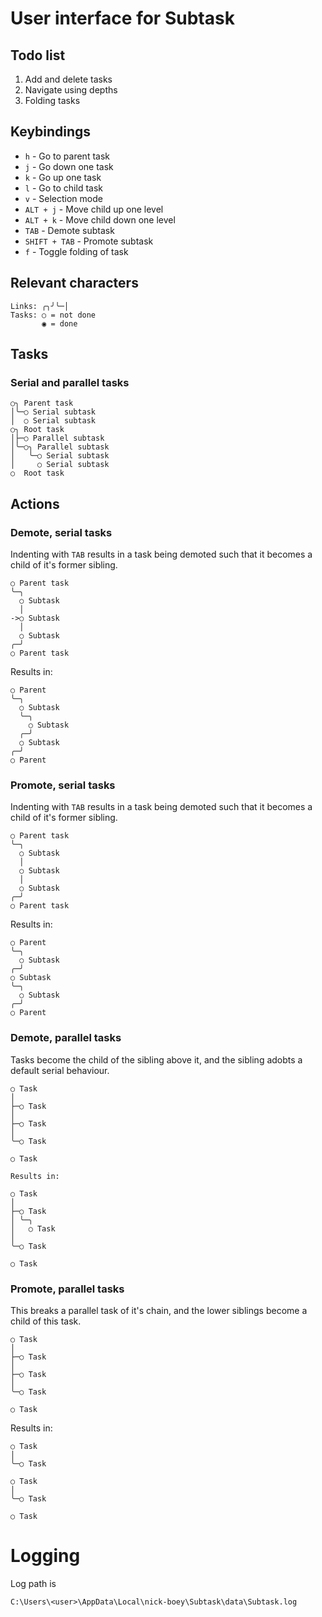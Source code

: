 # User interface for Subtask

## Todo list

1. Add and delete tasks
2. Navigate using depths
3. Folding tasks

## Keybindings

- `h` - Go to parent task
- `j` - Go down one task
- `k` - Go up one task
- `l` - Go to child task
- `v` - Selection mode
- `ALT + j` - Move child up one level
- `ALT + k` - Move child down one level
- `TAB` - Demote subtask
- `SHIFT + TAB` - Promote subtask
- `f` - Toggle folding of task

## Relevant characters

```
Links: ╭╮╯╰─│
Tasks: ○ = not done
       ◉ = done
```

## Tasks

### Serial and parallel tasks

```
○╮ Parent task
│╰─○ Serial subtask
│  ○ Serial subtask
○╮ Root task
│├─○ Parallel subtask
│╰─○╮ Parallel subtask
│   ╰─○ Serial subtask
│     ○ Serial subtask  
○  Root task 
```

## Actions

### Demote, serial tasks

Indenting with `TAB` results in a task being demoted such that it becomes a child of it's
former sibling.

```
○ Parent task
╰─╮
  ○ Subtask 
  │ 
->○ Subtask 
  │ 
  ○ Subtask 
╭─╯
○ Parent task
```

Results in:

```
○ Parent
╰─╮
  ○ Subtask
  ╰─╮ 
    ○ Subtask
  ╭─╯ 
  ○ Subtask
╭─╯
○ Parent
```

### Promote, serial tasks

Indenting with `TAB` results in a task being demoted such that it becomes a child of it's
former sibling.

```
○ Parent task
╰─╮
  ○ Subtask 
  │ 
  ○ Subtask 
  │ 
  ○ Subtask 
╭─╯
○ Parent task
```

Results in:

```
○ Parent
╰─╮
  ○ Subtask
╭─╯ 
○ Subtask
╰─╮ 
  ○ Subtask
╭─╯
○ Parent
```

### Demote, parallel tasks

Tasks become the child of the sibling above it, and the sibling adobts a default serial behaviour.

```
○ Task
│
├─○ Task
│
├─○ Task
│  
╰─○ Task

○ Task

Results in:

○ Task
│
├─○ Task
│ ╰─╮
│   ○ Task
│  
╰─○ Task
  
○ Task
```

### Promote, parallel tasks

This breaks a parallel task of it's chain, and the lower siblings
become a child of this task.

```
○ Task
│
├─○ Task
│
├─○ Task
│  
╰─○ Task

○ Task
```

Results in:

```
○ Task
│
╰─○ Task
 
○ Task
│  
╰─○ Task
  
○ Task
```

# Logging

Log path is

```
C:\Users\<user>\AppData\Local\nick-boey\Subtask\data\Subtask.log
```